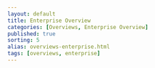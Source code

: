 ```yaml
---
layout: default
title: Enterprise Overview
categories: [Overviews, Enterprise Overview]
published: true
sorting: 5 
alias: overviews-enterprise.html
tags: [overviews, enterprise]
---
```


